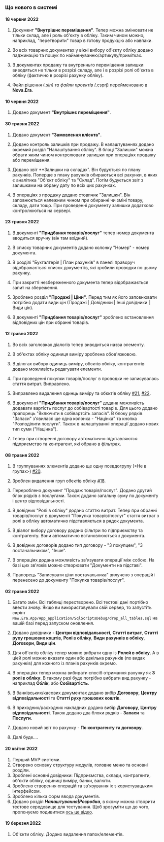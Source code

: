 ﻿### Що нового в системі

#### 18 червня 2022

1. Документ **"Внутрішнє переміщення"**. Тепер можна змінювати не тільки склад, але 
і роль об'єкту в обліку. Таким чином можно, наприклад, "перетворити" товар в 
готову продукцію або навпаки.

2. Во всіх товарних документах у вікні вибору об'єкту обліку додано паджинацію та 
пошук по найменуванню/артикулу/примітках.

3. В документах продажу та внутренньго переміщення залишки виводяться не тільки в 
розрізі складу, але і в розрізі ролі об'єкта в обліку (фактично в розрізі рахунку обліку).

4. Файл рішення (*.sln) та файли проектів (*.csprj) перейменовано в **Nova.Era**.
 

#### 10 червня 2022

1. Додано документ **"Внутрішнє переміщення"**.

#### 30 травня 2022

1. Додано документ **"Замовлення клієнта"**.

2. Додано контроль залишків при продажу. В налаштуваннях додано окремий розділ 
"Налаштування обліку". В блоці "Залишки" можна обрати яким чином контролювати 
залишки при операціях продажу або переміщення. 

3. Додано звіт **Залишки на складах". Він будується по плану рахунків.
Поперше з плану рахунків обираються всі рахунки, в яких є аналітика "Об'єкт обліку" та "Склад".
Потім будується звіт з залишками на обрану дату по всіх цих рахунках.

4. В операціях з продажу додано стовпчик "Залишки". Він заповнюється належним чином при 
обиранні чи зміні товару, складу, дати тощо. При проведенні документу залишки додатково контролюються на сервері.
 

#### 23 травня 2022

1. В документі **"Придбання товарів/послуг"** тепер номер документа вводиться вручну (він там вхідний).

2. В списку товарних документів додано колонку "Номер" - номер документа.

3. В розділі "Бухгалтерія | План рахунків" в панелі праворуч відображається список документів, 
які зробили проводки по цьому рахунку.

4. При закритті незбереженного документа тепер відображається запит на збереження.

5. Зроблено розділ **"Продажі | Ціни"**. Перед тим як його заповнювати потрібно додати види цін 
(Продажі | Довідники | Інші довідники | Види цін).

6. В документі **"Придбання товарів/послуг"** зроблено встановлення відповідних цін при обранні товарів.




#### 12 травня 2022

1. Во всіх заголовках діалогів тепер виводиться назва элементу. 

2. В об'єктах обліку одиниця виміру зроблена обов'язковою.

3. В ділогах вибору одиниць виміру, обєктів обліку, контрагентів додано можливість 
редагувати елементи.

4. При проведенні покупки товарів/послуг в проводки не записувалась стаття витрат. Виправлено.

5. Виправлено видалення одинць виміру та обєктів обліку
    [#21](https://github.com/new-era-uk/New.Era/issues/21),
    [#22](https://github.com/new-era-uk/New.Era/issues/22).

6. В документі **"Придбання товарів/послуг"** додана можливість додавати вартість послуг 
до собівартості товарів. Для цього додано прапорець "Включити в собівартсіть запасів".
В блоку рядків "Запаси" з'явилася ще одна колонка - "Націнка" та кнопка "Розподілити послуги".
Також в налаштуванні операції додано нових тип суми ("Націнка").

7. Тепер при створенні договору автоматично підставляются підприємство та контрагент, 
які  обрано в фільтрах.



#### 08 травня 2022

1. В группуваннях элементів додано ще одну псевдогрупу (<Не в групах>)
    [#20](https://github.com/new-era-uk/New.Era/issues/20).

2. Зроблен видалення груп обєктів обліку
    [#18](https://github.com/new-era-uk/New.Era/issues/18).

3. Перероблено документ "Продаж товарів/послуг". Додано другий блок рядків з послугами. 
Також додано загальну суму по документу і центр відповідальності.

4. В довідник "Ролі в обліку" додано статтю витрат. Тепер при обранні товарів/послуг в 
документі "Покупка товарів/послуг" стаття витрат з ролі в обліку автоматично підставляється в рядок документа.

5. В діалог вибору договору додано фільтри по підприємству та контрагенту. 
 Вони автоматично встановлюються з документа.

6. В довідник договорів додано тип договору - "З покупцем", "З постачальником", "Інше".

7. В операціях додана можливість зв'язувати операції між собою. На базі цих 
зв'язків можно створювати "Документи на підставі".

8. Прапорець "Записувати ціни постачальника" вилучено з операцій і перенесено
до документу "Покупка товарів/послуг".


#### 02 травня 2022
1. Багато змін. Всі таблиці перестворено. Всі тестові дані портібно ввести знову. 
   Якщо ви використовували свій сервер, то запустіть скріпт `New.Era.App/App_application/SqlScriptsDebug/drop_all_tables.sql` 
   на вашій базі перед запуском оновлення.

2. Додано довідники - **Центри відповідальності**, **Статті витрат**, **Статті руху грошових коштів**,
   **Ролі в обліку**, **Види рахунків в обліку**, **Договори**, **Види цін**.

3. Для об'єктів обліку тепер можно вибрати одну із **Ролей в обліку**. А в 
   цієй ролі можно вказати один або декілька рахунків (по видах рахунків) для кожного 
   із планів рахунків окремо.

4. В операціях тепер можна вибирати спосіб отримання рахунку як **З ролі в обліку**. 
   В такому разі буде потрібно вибрати вид рахунку - наприклад **Облік**, або **Собівартість**.

5. В банківських/касових документах додано вибір **Договору**, **Центру відповідальності** та **Статті руху грошових коштів**.

6. В приходних/расходних накладних додано вибір **Договору**, **Центру відповідальності**.
   Також додано два блоки рядків - **Запаси** та **Послуги**.

7. Додано новий звіт по рахунку - **По контрагенту та договору**.

8. Далі буде....

#### 20 квітня 2022
1. Перший MVP системи. 
1. Створено основну структуру модулів, головне меню та основні розділи.
2. Зроблені основні довідники: Підприємства, склади, контрагенти, об'єкти обліку, одиниці виміру, 
банки, валюти.
3. Зроблено створення операцій та зв'язування іх з користувацьким інтерфейсом.
4. Зроблено кілька форм ввода документів.
5. Додано розділ ***Налаштування|Розробка***, в якому можна створити 
тестове середовище для тестування. Щоб зрозуміти що до чого, 
пропонуємо подивитися [ось це відео](https://www.facebook.com/100026432812347/videos/3041080092873087).


#### 19 березня 2022

1. Об'єкти обліку. Додано видалення папок/елементів.

